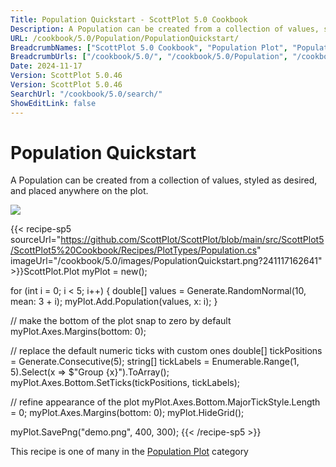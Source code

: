 ```yaml
---
Title: Population Quickstart - ScottPlot 5.0 Cookbook
Description: A Population can be created from a collection of values, styled as desired, and placed anywhere on the plot.
URL: /cookbook/5.0/Population/PopulationQuickstart/
BreadcrumbNames: ["ScottPlot 5.0 Cookbook", "Population Plot", "Population Quickstart"]
BreadcrumbUrls: ["/cookbook/5.0/", "/cookbook/5.0/Population", "/cookbook/5.0/Population/PopulationQuickstart"]
Date: 2024-11-17
Version: ScottPlot 5.0.46
Version: ScottPlot 5.0.46
SearchUrl: "/cookbook/5.0/search/"
ShowEditLink: false
---
```



<div class='d-flex align-items-center mt-5'>
<h1 class='me-2 text-dark my-0 border-0'>Population Quickstart</h1>
</div>

A Population can be created from a collection of values, styled as desired, and placed anywhere on the plot.

[![](/cookbook/5.0/images/PopulationQuickstart.png?241117162641)](/cookbook/5.0/images/PopulationQuickstart.png?241117162641)

{{< recipe-sp5 sourceUrl="https://github.com/ScottPlot/ScottPlot/blob/main/src/ScottPlot5/ScottPlot5%20Cookbook/Recipes/PlotTypes/Population.cs" imageUrl="/cookbook/5.0/images/PopulationQuickstart.png?241117162641" >}}ScottPlot.Plot myPlot = new();

for (int i = 0; i &lt; 5; i++)
{
    double[] values = Generate.RandomNormal(10, mean: 3 + i);
    myPlot.Add.Population(values, x: i);
}

// make the bottom of the plot snap to zero by default
myPlot.Axes.Margins(bottom: 0);

// replace the default numeric ticks with custom ones
double[] tickPositions = Generate.Consecutive(5);
string[] tickLabels = Enumerable.Range(1, 5).Select(x =&gt; $"Group {x}").ToArray();
myPlot.Axes.Bottom.SetTicks(tickPositions, tickLabels);

// refine appearance of the plot
myPlot.Axes.Bottom.MajorTickStyle.Length = 0;
myPlot.Axes.Margins(bottom: 0);
myPlot.HideGrid();

myPlot.SavePng("demo.png", 400, 300);
{{< /recipe-sp5 >}}

<div class='my-5 text-center'>This recipe is one of many in the <a href='/cookbook/5.0/Population'>Population Plot</a> category</div>


